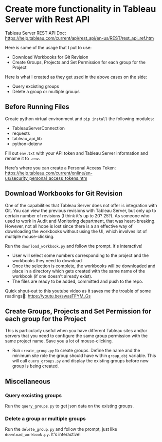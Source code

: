 # Create more functionality in Tableau Server with Rest API
Tableau Server REST API Doc: https://help.tableau.com/current/api/rest_api/en-us/REST/rest_api_ref.htm

Here is some of the usage that I put to use:
- Download Workbooks for Git Revision
- Create Groups, Projects and Set Permission for each group for the Project

Here is what I created as they get used in the above cases on the side:
- Query excisting groups
- Delete a group or multiple groups 

## Before Running Files
Create python virtual environment and `pip install` the following modules:
- TableauServerConnection
- requests
- tableau_api_lib
- python-dotenv

Fill out `env.txt` with your API token and Tableau Server information and rename it to `.env`.

Here's where you can create a Personal Access Token: https://help.tableau.com/current/online/en-us/security_personal_access_tokens.htm  

## Download Workbooks for Git Revision
One of the capabilities that Tableau Server does not offer is integration with Git. You can view the previous revisions with Tableau Server, but only up to certain number of revisions (I think it's up to 20? 25?). As someone who used to work in Audit and Monitoring department, that was heart-breaking. However, not all hope is lost since there is a an effective way of downloading the workbooks without using the UI, which involves lot of multiple mouse-clicking.

Run the `download_workbook.py` and follow the prompt. It's interactive!
- User will select some numbers corresponding to the project and the workbooks they need to download
- Once the selection is complete, the workbooks will be downloaded and place in a directory which gets created with the same name of the workbook (if one doesn't already exist).
- The files are ready to be added, committed and push to the repo. 

Quick shout-out to this youtube video as it saves me the trouble of some readings🤫: https://youtu.be/swasTFYM_Gs

## Create Groups, Projects and Set Permission for each group for the Project
This is particularly useful when you have different Tableau sites and/or servers that you need to configure the same group permission with the same project name. Save you a lot of mouse-clicking.

- Run `create_group.py` to create groups. Define the name and the minimum site role the group should have within `group_obj` variable. This will call `query_groups.py` and display the existing groups before new group is being created.

## Miscellaneous
### Query excisting groups
Run the `query_groups.py` to get json data on the existing groups.

### Delete a group or multiple groups 
Run the `delete_group.py` and follow the prompt, just like `download_workbook.py`. It's interactive!
